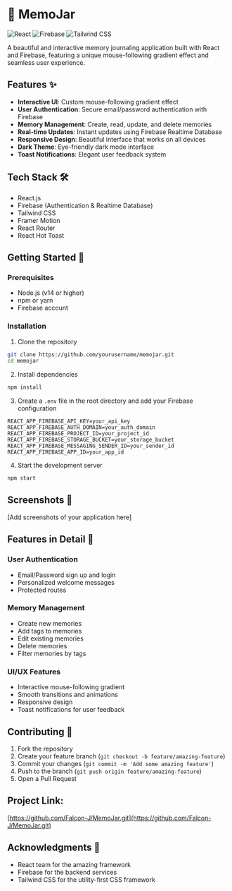 # 🧠 MemoJar

![React](https://img.shields.io/badge/React-20232A?style=for-the-badge&logo=react&logoColor=61DAFB)
![Firebase](https://img.shields.io/badge/Firebase-ffca28?style=for-the-badge&logo=firebase&logoColor=black)
![Tailwind CSS](https://img.shields.io/badge/TailwindCSS-38bdf8?style=for-the-badge&logo=tailwind-css&logoColor=white)


A beautiful and interactive memory journaling application built with React and Firebase, featuring a unique mouse-following gradient effect and seamless user experience.

## Features ✨

- **Interactive UI**: Custom mouse-following gradient effect
- **User Authentication**: Secure email/password authentication with Firebase
- **Memory Management**: Create, read, update, and delete memories
- **Real-time Updates**: Instant updates using Firebase Realtime Database
- **Responsive Design**: Beautiful interface that works on all devices
- **Dark Theme**: Eye-friendly dark mode interface
- **Toast Notifications**: Elegant user feedback system

## Tech Stack 🛠️

- React.js
- Firebase (Authentication & Realtime Database)
- Tailwind CSS
- Framer Motion
- React Router
- React Hot Toast

## Getting Started 🚀

### Prerequisites

- Node.js (v14 or higher)
- npm or yarn
- Firebase account

### Installation

1. Clone the repository
```bash
git clone https://github.com/yourusername/memojar.git
cd memojar
```

2. Install dependencies
```bash
npm install
```

3. Create a `.env` file in the root directory and add your Firebase configuration
```env
REACT_APP_FIREBASE_API_KEY=your_api_key
REACT_APP_FIREBASE_AUTH_DOMAIN=your_auth_domain
REACT_APP_FIREBASE_PROJECT_ID=your_project_id
REACT_APP_FIREBASE_STORAGE_BUCKET=your_storage_bucket
REACT_APP_FIREBASE_MESSAGING_SENDER_ID=your_sender_id
REACT_APP_FIREBASE_APP_ID=your_app_id
```

4. Start the development server
```bash
npm start
```

## Screenshots 📸

[Add screenshots of your application here]

## Features in Detail 📖

### User Authentication
- Email/Password sign up and login
- Personalized welcome messages
- Protected routes

### Memory Management
- Create new memories
- Add tags to memories
- Edit existing memories
- Delete memories
- Filter memories by tags

### UI/UX Features
- Interactive mouse-following gradient
- Smooth transitions and animations
- Responsive design
- Toast notifications for user feedback

## Contributing 🤝

1. Fork the repository
2. Create your feature branch (`git checkout -b feature/amazing-feature`)
3. Commit your changes (`git commit -m 'Add some amazing feature'`)
4. Push to the branch (`git push origin feature/amazing-feature`)
5. Open a Pull Request

## Project Link: 
[https://github.com/Falcon-J/MemoJar.git](https://github.com/Falcon-J/MemoJar.git)

## Acknowledgments 🙏

- React team for the amazing framework
- Firebase for the backend services
- Tailwind CSS for the utility-first CSS framework

